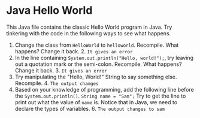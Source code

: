 # Java Hello World
This Java file contains the classic Hello World program in Java. Try tinkering with the code in the following ways to see what happens.

1. Change the class from `HelloWorld` to `helloworld`. Recompile. What happens? Change it back.
   2. `It gives an error`
3. In the line containing `System.out.println("Hello, world!");`, try leaving out a quotation mark or the semi-colon. Recompile. What happens? Change it back.
   3. `It gives an error`
4. Try manipulating the "Hello, World!" String to say something else. Recompile.
   4. `The output chamges`
5. Based on your knowledge of programming, add the following line before the `System.out.println()`. `String name = "Sam";` Try to get the line to print out what the value of `name` is. Notice that in Java, we need to declare the types of variables.
   6. `The output changes to sam`
